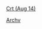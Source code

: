 [Crt (Aug 14)](https://gr33ncamper.github.io/Paul-s-Website/Crt)

[Archv](https://gr33ncamper.github.io/Paul-s-Website/YRS/index)
